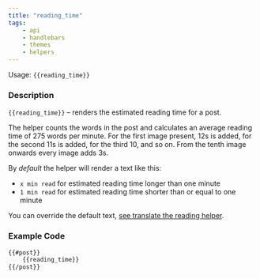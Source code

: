 ```yaml
---
title: "reading_time"
tags:
    - api
    - handlebars
    - themes
    - helpers
---
```


Usage: `{{reading_time}}`

### Description

`{{reading_time}}` – renders the estimated reading time for a post.

The helper counts the words in the post and calculates an average reading time of 275 words per minute. For the first image present, 12s is added, for the second 11s is added, for the third 10, and so on. From the tenth image onwards every image adds 3s.

By *default* the helper will render a text like this:
- `x min read` for estimated reading time longer than one minute
- `1 min read` for estimated reading time shorter than or equal to one minute

You can override the default text, [see translate the reading helper](/docs/i18n#section-reading-time-helper). 

### Example Code

```html
{{#post}}
    {{reading_time}}
{{/post}}
```

